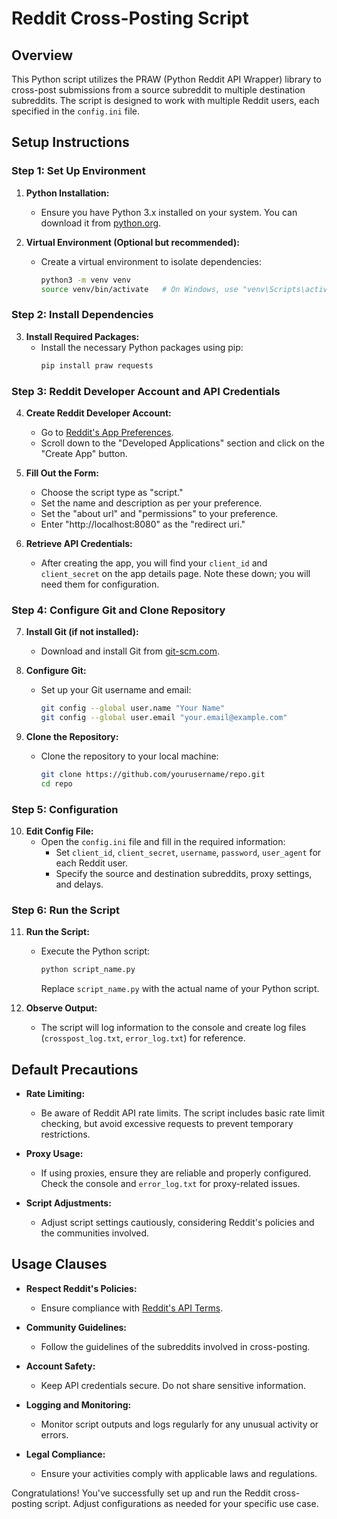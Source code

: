 # Reddit Cross-Posting Script

## Overview

This Python script utilizes the PRAW (Python Reddit API Wrapper) library to cross-post submissions from a source subreddit to multiple destination subreddits. The script is designed to work with multiple Reddit users, each specified in the `config.ini` file.

## Setup Instructions

### Step 1: Set Up Environment

1. **Python Installation:**
   - Ensure you have Python 3.x installed on your system. You can download it from [python.org](https://www.python.org/downloads/).

2. **Virtual Environment (Optional but recommended):**
   - Create a virtual environment to isolate dependencies:
     ```bash
     python3 -m venv venv
     source venv/bin/activate   # On Windows, use "venv\Scripts\activate"
     ```

### Step 2: Install Dependencies

3. **Install Required Packages:**
   - Install the necessary Python packages using pip:
     ```bash
     pip install praw requests
     ```

### Step 3: Reddit Developer Account and API Credentials

4. **Create Reddit Developer Account:**
   - Go to [Reddit's App Preferences](https://www.reddit.com/prefs/apps).
   - Scroll down to the "Developed Applications" section and click on the "Create App" button.

5. **Fill Out the Form:**
   - Choose the script type as "script."
   - Set the name and description as per your preference.
   - Set the "about url" and "permissions" to your preference.
   - Enter "http://localhost:8080" as the "redirect uri."

6. **Retrieve API Credentials:**
   - After creating the app, you will find your `client_id` and `client_secret` on the app details page. Note these down; you will need them for configuration.

### Step 4: Configure Git and Clone Repository

7. **Install Git (if not installed):**
   - Download and install Git from [git-scm.com](https://git-scm.com/downloads).

8. **Configure Git:**
   - Set up your Git username and email:
     ```bash
     git config --global user.name "Your Name"
     git config --global user.email "your.email@example.com"
     ```

9. **Clone the Repository:**
   - Clone the repository to your local machine:
     ```bash
     git clone https://github.com/yourusername/repo.git
     cd repo
     ```

### Step 5: Configuration

10. **Edit Config File:**
    - Open the `config.ini` file and fill in the required information:
      - Set `client_id`, `client_secret`, `username`, `password`, `user_agent` for each Reddit user.
      - Specify the source and destination subreddits, proxy settings, and delays.

### Step 6: Run the Script

11. **Run the Script:**
    - Execute the Python script:
      ```bash
      python script_name.py
      ```
      Replace `script_name.py` with the actual name of your Python script.

12. **Observe Output:**
    - The script will log information to the console and create log files (`crosspost_log.txt`, `error_log.txt`) for reference.

## Default Precautions

- **Rate Limiting:**
  - Be aware of Reddit API rate limits. The script includes basic rate limit checking, but avoid excessive requests to prevent temporary restrictions.

- **Proxy Usage:**
  - If using proxies, ensure they are reliable and properly configured. Check the console and `error_log.txt` for proxy-related issues.

- **Script Adjustments:**
  - Adjust script settings cautiously, considering Reddit's policies and the communities involved.

## Usage Clauses

- **Respect Reddit's Policies:**
  - Ensure compliance with [Reddit's API Terms](https://www.redditinc.com/policies/data-api-terms).

- **Community Guidelines:**
  - Follow the guidelines of the subreddits involved in cross-posting.

- **Account Safety:**
  - Keep API credentials secure. Do not share sensitive information.

- **Logging and Monitoring:**
  - Monitor script outputs and logs regularly for any unusual activity or errors.

- **Legal Compliance:**
  - Ensure your activities comply with applicable laws and regulations.

Congratulations! You've successfully set up and run the Reddit cross-posting script. Adjust configurations as needed for your specific use case.
